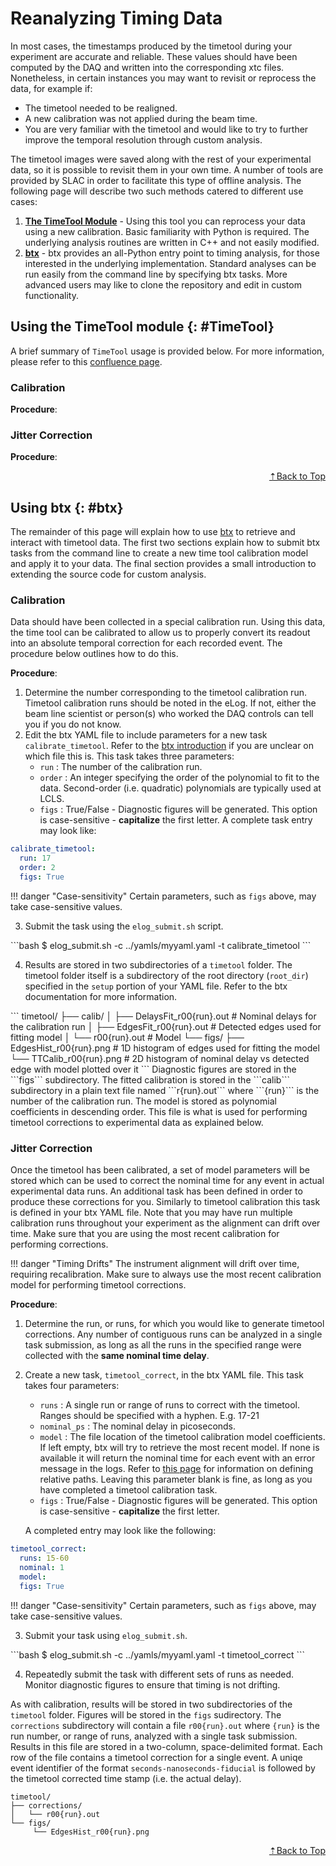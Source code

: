 # Reanalyzing Timing Data
In most cases, the timestamps produced by the timetool during your experiment are accurate and reliable. These values should have been computed by the DAQ and written into the corresponding xtc files. Nonetheless, in certain instances you may want to revisit or reprocess the data, for example if:

- The timetool needed to be realigned.
- A new calibration was not applied during the beam time.
- You are very familiar with the timetool and would like to try to further improve the temporal resolution through custom analysis.

The timetool images were saved along with the rest of your experimental data, so it is possible to revisit them in your own time. A number of tools are provided by SLAC in order to facilitate this type of offline analysis. The following page will describe two such methods catered to different use cases:

1. [**The TimeTool Module**](#TimeTool) - Using this tool you can reprocess your data using a new calibration. Basic familiarity with Python is required. The underlying analysis routines are written in C++ and not easily modified.
2. [**btx**](#btx) - btx provides an all-Python entry point to timing analysis, for those interested in the underlying implementation. Standard analyses can be run easily from the command line by specifying btx tasks. More advanced users may like to clone the repository and edit in custom functionality.


## Using the TimeTool module {: #TimeTool}

A brief summary of `TimeTool` usage is provided below. For more information, please refer to this [confluence page](https://confluence.slac.stanford.edu/display/PSDM/TimeTool).

### Calibration

**Procedure**:

### Jitter Correction

**Procedure**:

[<p align="right">&#8673;Back to Top</p>](#)

## Using btx {: #btx}
The remainder of this page will explain how to use [btx](https://www.github.com/lcls-users/btx) to retrieve and interact with timetool data. The first two sections explain how to submit btx tasks from the command line to create a new time tool calibration model and apply it to your data. The final section provides a small introduction to extending the source code for custom analysis.

### Calibration
Data should have been collected in a special calibration run. Using this data, the time tool can be calibrated to allow us to properly convert its readout into an absolute temporal correction for each recorded event. The procedure below outlines how to do this.

**Procedure**:

1. Determine the number corresponding to the timetool calibration run. Timetool calibration runs should be noted in the eLog. If not, either the beam line scientist or person(s) who worked the DAQ controls can tell you if you do not know.
2. Edit the btx YAML file to include parameters for a new task ```calibrate_timetool```. Refer to the [btx introduction](/before/btxintro) if you are unclear on which file this is. This task takes three parameters:
    - ```run``` : The number of the calibration run.
    - ```order``` : An integer specifying the order of the polynomial to fit to the data. Second-order (i.e. quadratic) polynomials are typically used at LCLS.
    - ```figs``` : True/False - Diagnostic figures will be generated. This option is case-sensitive - **capitalize** the first letter.
    A complete task entry may look like:
```yaml
calibrate_timetool:
  run: 17
  order: 2
  figs: True
```

!!! danger "Case-sensitivity"
    Certain parameters, such as ```figs``` above, may take case-sensitive values.
    
<ol start=3>
<li>Submit the task using the <code>elog_submit.sh</code> script.</li>
</ol>
```bash
$ elog_submit.sh -c ../yamls/myyaml.yaml -t calibrate_timetool
```
<ol start=4>
<li>Results are stored in two subdirectories of a <code>timetool</code> folder. The timetool folder itself is a subdirectory of the root directory (<code>root_dir</code>) specified in the <code>setup</code> portion of your YAML file. Refer to the btx documentation for more information.</li>
</ol>
```
timetool/
    ├── calib/
    │   ├── DelaysFit_r00{run}.out # Nominal delays for the calibration run
    │   ├── EdgesFit_r00{run}.out # Detected edges used for fitting model
    │   └── r00{run}.out # Model
    └── figs/
     ├── EdgesHist_r00{run}.png # 1D histogram of edges used for fitting the model
     └── TTCalib_r00{run}.png # 2D histogram of nominal delay vs detected edge with model plotted over it
```
Diagnostic figures are stored in the ```figs``` subdirectory. The fitted calibration is stored in the ```calib``` subdirectory in a plain text file named ```r{run}.out``` where ```{run}``` is the number of the calibration run. The model is stored as polynomial coefficients in descending order. This file is what is used for performing timetool corrections to experimental data as explained below.

### Jitter Correction
Once the timetool has been calibrated, a set of model parameters will be stored which can be used to correct the nominal time for any event in actual experimental data runs. An additional task has been defined in order to produce these corrections for you. Similarly to timetool calibration this task is defined in your btx YAML file. Note that you may have run multiple calibration runs throughout your experiment as the alignment can drift over time. Make sure that you are using the most recent calibration for performing corrections. 

!!! danger "Timing Drifts"
    The instrument alignment will drift over time, requiring recalibration. Make sure to always use the most recent calibration model for performing timetool corrections.

**Procedure**:

1. Determine the run, or runs, for which you would like to generate timetool corrections. Any number of contiguous runs can be analyzed in a single task submission, as long as all the runs in the specified range were collected with the **same nominal time delay**.
2. Create a new task, ```timetool_correct```, in the btx YAML file. This task takes four parameters:
    - ```runs``` : A single run or range of runs to correct with the timetool. Ranges should be specified with a hyphen. E.g. 17-21
    - ```nominal_ps``` : The nominal delay in picoseconds.
    - ```model``` : The file location of the timetool calibration model coefficients. If left empty, btx will try to retrieve the most recent model. If none is available it will return the nominal time for each event with an error message in the logs. Refer to [this page](/before/timetool) for information on defining relative paths. Leaving this parameter blank is fine, as long as you have completed a timetool calibration task.
    - ```figs``` : True/False - Diagnostic figures will be generated. This option is case-sensitive - **capitalize** the first letter.


    A completed entry may look like the following:

```yaml
timetool_correct:
  runs: 15-60
  nominal: 1
  model:
  figs: True
```

!!! danger "Case-sensitivity"
    Certain parameters, such as ```figs``` above, may take case-sensitive values.

<ol start=3>
<li>Submit your task using <code>elog_submit.sh</code>.</li></ol>
```bash
$ elog_submit.sh -c ../yamls/myyaml.yaml -t timetool_correct
```
<ol start=4>
<li>Repeatedly submit the task with different sets of runs as needed. Monitor diagnostic figures to ensure that timing is not drifting.</li></ol>

As with calibration, results will be stored in two subdirectories of the ```timetool``` folder. Figures will be stored in the ```figs``` sudirectory. The ```corrections``` subdirectory will contain a file ```r00{run}.out``` where ```{run}``` is the run number, or range of runs, analyzed with a single task submission. Results in this file are stored in a two-column, space-delimited format. Each row of the file contains a timetool correction for a single event. A uniqe event identifier of the format ```seconds-nanoseconds-fiducial``` is followed by the timetool corrected time stamp (i.e. the actual delay).
```
timetool/
├── corrections/
│   └── r00{run}.out
└── figs/
     └── EdgesHist_r00{run}.png
```

[<p align="right">&#8673;Back to Top</p>](#)
